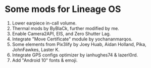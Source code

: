 # Some mods for Lineage OS

1. Lower earpiece in-call volume.
2. Thermal mods by ByBlaCk, further modified by me.
3. Enable Camera2API, EIS, and Zero Shutter Lag.
4. Integrate "Move Certificate" module by yochananmarqos.
5. Some elements from Pix3lify by Joey Huab, Aidan Holland, Pika, JohnFawkes, Laster K.
6. Integrate GPS configs optimizer by ianhughes74 & lazerl0rd.
7. Add "Android 10" fonts & emoji.